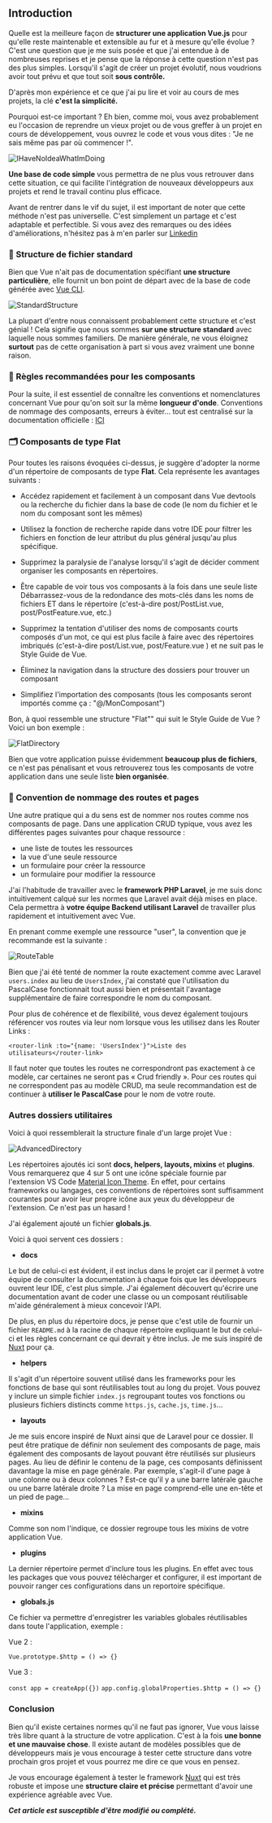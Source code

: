## Introduction

Quelle est la meilleure façon de **structurer une application Vue.js** pour qu'elle reste maintenable et extensible au fur et à mesure qu'elle évolue ? C'est une question que je me suis posée et que j'ai entendue à de nombreuses reprises et je pense que la réponse à cette question n'est pas des plus simples. Lorsqu'il s'agit de créer un projet évolutif, nous voudrions avoir tout prévu et que tout soit **sous contrôle.**

D'après mon expérience et ce que j'ai pu lire et voir au cours de mes projets, la clé **c'est la simplicité.**

Pourquoi est-ce important ? Eh bien, comme moi, vous avez probablement eu l'occasion de reprendre un vieux projet ou de vous greffer à un projet en cours de développement, vous ouvrez le code et vous vous dites : "Je ne sais même pas par où commencer !".

![IHaveNoIdeaWhatImDoing](resources/meme-what-im-doing.gif)

**Une base de code simple** vous permettra de ne plus vous retrouver dans cette situation, ce qui facilite l'intégration de nouveaux développeurs aux projets et rend le travail continu plus efficace.

Avant de rentrer dans le vif du sujet, il est important de noter que cette méthode n'est pas universelle. C'est simplement un partage et c'est adaptable et  perfectible. Si vous avez des remarques ou des idées d'améliorations, n'hésitez pas à m'en parler sur [Linkedin](https://www.linkedin.com/in/alexandre-le-corre/)

### 📂 Structure de fichier standard

Bien que Vue n'ait pas de documentation spécifiant **une structure particulière**, elle fournit un bon point de départ avec de la base de code générée avec [Vue CLI](https://cli.vuejs.org/).

![StandardStructure](resources/standard-structure.jpg)

La plupart d'entre nous connaissent probablement cette structure et c'est génial ! Cela signifie que nous sommes **sur une structure standard** avec laquelle nous sommes familiers. De manière générale, ne vous éloignez **surtout** pas de cette organisation à part si vous avez vraiment une bonne raison.

### 📜 Règles recommandées pour les composants

Pour la suite, il est essentiel de connaître les conventions et nomenclatures concernant Vue pour qu'on soit sur la même **longueur d'onde**. Conventions de nommage des composants, erreurs à éviter... tout est centralisé sur la documentation officielle : [ICI](https://vuejs.org/v2/style-guide/)

### 🗂 Composants de type Flat

Pour toutes les raisons évoquées ci-dessus, je suggère d'adopter la norme d'un répertoire de composants de type **Flat**. Cela représente les avantages suivants :

- Accédez rapidement et facilement à un composant dans Vue devtools ou la recherche du fichier dans la base de code (le nom du fichier et le nom du composant sont les mêmes)

- Utilisez la fonction de recherche rapide dans votre IDE pour filtrer les fichiers en fonction de leur attribut du plus général jusqu'au plus spécifique.

- Supprimez la paralysie de l'analyse lorsqu'il s'agit de décider comment organiser les composants en répertoires.

- Être capable de voir tous vos composants à la fois dans une seule liste
Débarrassez-vous de la redondance des mots-clés dans les noms de fichiers ET dans le répertoire (c'est-à-dire post/PostList.vue, post/PostFeature.vue, etc.)

- Supprimez la tentation d'utiliser des noms de composants courts composés d'un mot, ce qui est plus facile à faire avec des répertoires imbriqués (c'est-à-dire post/List.vue, post/Feature.vue ) et ne suit pas le Style Guide de Vue.

- Éliminez la navigation dans la structure des dossiers pour trouver un composant

- Simplifiez l'importation des composants (tous les composants seront importés comme ça : "@/MonComposant")

Bon, à quoi ressemble une structure "Flat"" qui suit le Style Guide de Vue ? Voici un bon exemple :

![FlatDirectory](resources/flat-directory.jpg)

Bien que votre application puisse évidemment **beaucoup plus de fichiers**, ce n'est pas pénalisant et vous retrouverez tous les composants de votre application dans une seule liste **bien organisée**.

### 🎯 Convention de nommage des routes et pages

Une autre pratique qui a du sens est de nommer nos routes comme nos composants de page. Dans une application CRUD typique, vous avez les différentes pages suivantes pour chaque ressource :

- une liste de toutes les ressources
- la vue d'une seule ressource
- un formulaire pour créer la ressource
- un formulaire pour modifier la ressource

J'ai l'habitude de travailler avec le **framework PHP Laravel**, je me suis donc intuitivement calqué sur les normes que Laravel avait déjà mises en place. Cela permettra à **votre équipe Backend utilisant Laravel** de travailler plus rapidement et intuitivement avec Vue.

En prenant comme exemple une ressource "user", la convention que je recommande est la suivante :

![RouteTable](resources/route-table.jpg)

Bien que j'ai été tenté de nommer la route exactement comme avec Laravel `users.index` au lieu de `UsersIndex`, j'ai constaté que l'utilisation du PascalCase fonctionnait tout aussi bien et présentait l'avantage supplémentaire de faire correspondre le nom du composant.

Pour plus de cohérence et de flexibilité, vous devez également toujours référencer vos routes via leur nom lorsque vous les utilisez dans les Router Links :

`<router-link :to="{name: 'UsersIndex'}">Liste des utilisateurs</router-link>`

Il faut noter que toutes les routes ne correspondront pas exactement à ce modèle, car certaines ne seront pas « Crud friendly ». Pour ces routes qui ne correspondent pas au modèle CRUD, ma seule recommandation est de continuer à **utiliser le PascalCase** pour le nom de votre route.

### Autres dossiers utilitaires

Voici à quoi ressemblerait la structure finale d'un large projet Vue :

![AdvancedDirectory](resources/advanced-directory.jpg)

Les répertoires ajoutés ici sont **docs, helpers, layouts, mixins** et **plugins**. Vous remarquerez que 4 sur 5 ont une icône spéciale fournie par l'extension VS Code [Material Icon Theme](https://marketplace.visualstudio.com/items?itemName=PKief.material-icon-theme). En effet, pour certains frameworks ou langages, ces conventions de répertoires sont suffisamment courantes pour avoir leur propre icône aux yeux du développeur de l'extension. Ce n'est pas un hasard !

J'ai également ajouté un fichier **globals.js**.

Voici à quoi servent ces dossiers :

- **docs**

Le but de celui-ci est évident, il est inclus dans le projet car il permet à votre équipe de consulter la documentation à chaque fois que les développeurs ouvrent leur IDE, c'est plus simple. J'ai également découvert qu'écrire une documentation avant de coder une classe ou un composant réutilisable m'aide généralement à mieux concevoir l'API.

De plus, en plus du répertoire docs, je pense que c'est utile de fournir un fichier `README.md` à la racine de chaque répertoire expliquant le but de celui-ci et les règles concernant ce qui devrait y être inclus. Je me suis inspiré de [Nuxt](https://fr.nuxtjs.org/) pour ça.

- **helpers**

Il s'agit d'un répertoire souvent utilisé dans les frameworks pour les fonctions de base qui sont réutilisables tout au long du projet. Vous pouvez y inclure un simple fichier `index.js` regroupant toutes vos fonctions ou plusieurs fichiers distincts comme `https.js`, `cache.js`, `time.js`...

- **layouts**

Je me suis encore inspiré de Nuxt ainsi que de Laravel pour ce dossier. Il peut être pratique de définir non seulement des composants de page, mais également des composants de layout pouvant être réutilisés sur plusieurs pages. Au lieu de définir le contenu de la page, ces composants définissent davantage la mise en page générale. Par exemple, s'agit-il d'une page à une colonne ou à deux colonnes ? Est-ce qu'il y a une barre latérale gauche ou une barre latérale droite ? La mise en page comprend-elle une en-tête et un pied de page...

- **mixins**

Comme son nom l'indique, ce dossier regroupe tous les mixins de votre application Vue.

- **plugins**

La dernier répertoire permet d'inclure tous les plugins. En effet avec tous les packages que vous pouvez télécharger et configurer, il est important de pouvoir ranger ces configurations dans un reportoire spécifique.

- **globals.js**

Ce fichier va permettre d'enregistrer les variables globales réutilisables dans toute l'application, exemple :

Vue 2 :

`Vue.prototype.$http = () => {}`

Vue 3 :

`const app = createApp({})`
`app.config.globalProperties.$http = () => {}`

### Conclusion

Bien qu'il existe certaines normes qu'il ne faut pas ignorer, Vue vous laisse très libre quant à la structure de votre application. C'est à la fois **une bonne et une mauvaise chose**. Il existe autant de modèles possibles que de développeurs mais je vous encourage à tester cette structure dans votre prochain gros projet et vous pourrez me dire ce que vous en pensez.

Je vous encourage également à tester le framework [Nuxt](https://fr.nuxtjs.org/) qui est très robuste et impose une **structure claire et précise** permettant d'avoir une expérience agréable avec Vue.

***Cet article est susceptible d'être modifié ou complété.***
